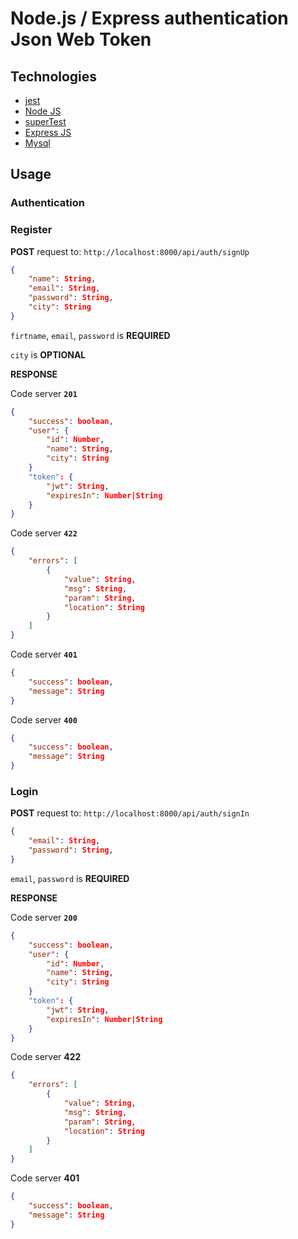 # Node.js / Express authentication Json Web Token

## Technologies
- [jest](https://jestjs.io/)
- [Node JS](https://nodejs.org)
- [superTest](https://www.npmjs.com/package/supertest)
- [Express JS](https://www.npmjs.com/package/supertest)
- [Mysql](https://www.mysql.com)
  
## Usage

### Authentication

### Register

**POST** request to: `http://localhost:8000/api/auth/signUp`

```json
{
    "name": String,
    "email": String,
    "password": String,
    "city": String
}
```

`firtname`, `email`, `password` is **REQUIRED**

`city` is **OPTIONAL**

**RESPONSE**

Code server **`201`**

```json
{
    "success": boolean,
    "user": {
        "id": Number,
        "name": String,
        "city": String
    }
    "token": {
        "jwt": String,
        "expiresIn": Number|String
    }
}
```

Code server **`422`**

```json
{
    "errors": [
        {
            "value": String,
            "msg": String,
            "param": String,
            "location": String
        }
    ]
}
```

Code server **`401`**

```json
{
    "success": boolean,
    "message": String
}
```

Code server **`400`**

```json
{
    "success": boolean,
    "message": String
}
```

### Login

**POST** request to: `http://localhost:8000/api/auth/signIn`

```json
{
    "email": String,
    "password": String,
}
```

`email`, `password` is **REQUIRED**

**RESPONSE**

Code server **`200`**

```json
{
    "success": boolean,
    "user": {
        "id": Number,
        "name": String,
        "city": String
    }
    "token": {
        "jwt": String,
        "expiresIn": Number|String
    }
}
```

Code server **422**

```json
{
    "errors": [
        {
            "value": String,
            "msg": String,
            "param": String,
            "location": String
        }
    ]
}
```

Code server **401**

```json
{
    "success": boolean,
    "message": String
}
```
